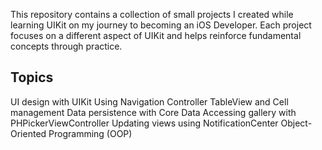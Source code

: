 This repository contains a collection of small projects I created while learning UIKit on my journey to becoming an iOS Developer. 
Each project focuses on a different aspect of UIKit and helps reinforce fundamental concepts through practice.

Topics
-------------------
UI design with UIKit
Using Navigation Controller
TableView and Cell management
Data persistence with Core Data
Accessing gallery with PHPickerViewController
Updating views using NotificationCenter
Object-Oriented Programming (OOP)
